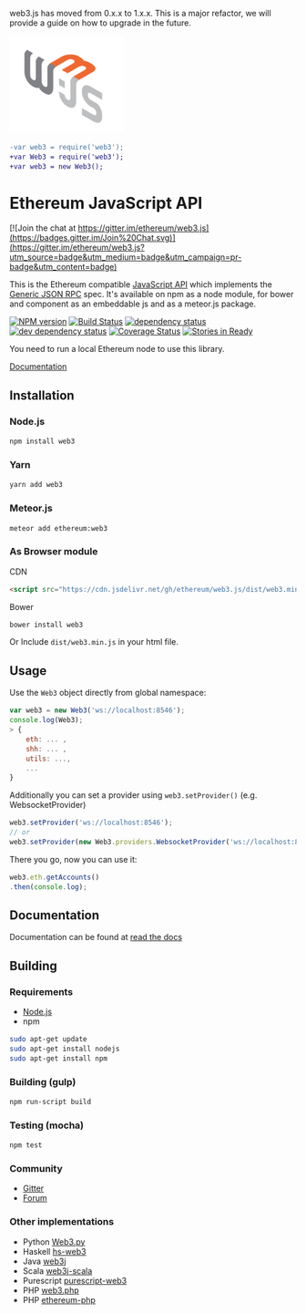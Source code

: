 web3.js has moved from 0.x.x to 1.x.x. This is a major refactor, we will provide a guide on how to upgrade in the future.

<img src="./web3js.jpg" width=200 />

```diff
-var web3 = require('web3');
+var Web3 = require('web3');
+var web3 = new Web3();
```


# Ethereum JavaScript API

[![Join the chat at https://gitter.im/ethereum/web3.js](https://badges.gitter.im/Join%20Chat.svg)](https://gitter.im/ethereum/web3.js?utm_source=badge&utm_medium=badge&utm_campaign=pr-badge&utm_content=badge)

This is the Ethereum compatible [JavaScript API](https://github.com/ethereum/wiki/wiki/JavaScript-API)
which implements the [Generic JSON RPC](https://github.com/ethereum/wiki/wiki/JSON-RPC) spec. It's available on npm as a node module, for bower and component as an embeddable js and as a meteor.js package.

[![NPM version][npm-image]][npm-url] [![Build Status][travis-image]][travis-url] [![dependency status][dep-image]][dep-url] [![dev dependency status][dep-dev-image]][dep-dev-url] [![Coverage Status][coveralls-image]][coveralls-url] [![Stories in Ready][waffle-image]][waffle-url]

<!-- [![browser support](https://ci.testling.com/ethereum/ethereum.js.png)](https://ci.testling.com/ethereum/ethereum.js) -->

You need to run a local Ethereum node to use this library.

[Documentation](https://github.com/ethereum/wiki/wiki/JavaScript-API)

## Installation

### Node.js

```bash
npm install web3
```

### Yarn

```bash
yarn add web3
```

### Meteor.js

```bash
meteor add ethereum:web3
```

### As Browser module

CDN

```html
<script src="https://cdn.jsdelivr.net/gh/ethereum/web3.js/dist/web3.min.js"></script>
```

Bower

```bash
bower install web3
```

Or Include `dist/web3.min.js` in your html file.

## Usage
Use the `Web3` object directly from global namespace:

```js
var web3 = new Web3('ws://localhost:8546');
console.log(Web3);
> {
    eth: ... ,
    shh: ... ,
    utils: ...,
    ...
}
```

Additionally you can set a provider using `web3.setProvider()` (e.g. WebsocketProvider)

```js
web3.setProvider('ws://localhost:8546');
// or
web3.setProvider(new Web3.providers.WebsocketProvider('ws://localhost:8546'));
```

There you go, now you can use it:

```js
web3.eth.getAccounts()
.then(console.log);
```

## Documentation

Documentation can be found at [read the docs](http://web3js.readthedocs.io/en/1.0/)


## Building

### Requirements

* [Node.js](https://nodejs.org)
* npm

```bash
sudo apt-get update
sudo apt-get install nodejs
sudo apt-get install npm
```

### Building (gulp)

```bash
npm run-script build
```


### Testing (mocha)

```bash
npm test
```

### Community
 - [Gitter](https://gitter.im/ethereum/web3.js?source=orgpage)
 - [Forum](https://forum.ethereum.org/categories/ethereum-js)


### Other implementations
 - Python [Web3.py](https://github.com/ethereum/web3.py)
 - Haskell [hs-web3](https://github.com/airalab/hs-web3)
 - Java [web3j](https://github.com/web3j/web3j)
 - Scala [web3j-scala](https://github.com/mslinn/web3j-scala)
 - Purescript [purescript-web3](https://github.com/f-o-a-m/purescript-web3)
 - PHP [web3.php](https://github.com/sc0Vu/web3.php)
 - PHP [ethereum-php](https://github.com/digitaldonkey/ethereum-php)


[npm-image]: https://badge.fury.io/js/web3.svg
[npm-url]: https://npmjs.org/package/web3
[travis-image]: https://travis-ci.org/ethereum/web3.js.svg
[travis-url]: https://travis-ci.org/ethereum/web3.js
[dep-image]: https://david-dm.org/ethereum/web3.js.svg
[dep-url]: https://david-dm.org/ethereum/web3.js
[dep-dev-image]: https://david-dm.org/ethereum/web3.js/dev-status.svg
[dep-dev-url]: https://david-dm.org/ethereum/web3.js#info=devDependencies
[coveralls-image]: https://coveralls.io/repos/ethereum/web3.js/badge.svg?branch=master
[coveralls-url]: https://coveralls.io/r/ethereum/web3.js?branch=master
[waffle-image]: https://badge.waffle.io/ethereum/web3.js.svg?label=ready&title=Ready
[waffle-url]: https://waffle.io/ethereum/web3.js
